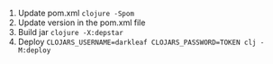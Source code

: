 1) Update pom.xml `clojure -Spom`
2) Update version in the pom.xml file
3) Build jar `clojure -X:depstar`
4) Deploy `CLOJARS_USERNAME=darkleaf CLOJARS_PASSWORD=TOKEN clj -M:deploy`

